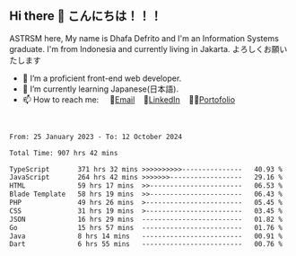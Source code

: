 ## Hi there 👋 こんにちは！！！
ASTRSM here, My name is Dhafa Defrito and I'm an Information Systems graduate. I'm from Indonesia and currently living in Jakarta. よろしくお願いたします

- 🔭 I’m a proficient front-end web developer.
- 🌱 I’m currently learning Japanese(日本語).
- 📫 How to reach me: &nbsp;&nbsp;&nbsp;&nbsp;📧[Email](ddefrito@gmail.com)&nbsp;&nbsp;&nbsp;&nbsp;💼[LinkedIn](https://www.linkedin.com/in/dhafa-defrita-rama-yudistira-9357a9229/)&nbsp;&nbsp;&nbsp;&nbsp;👨‍🎨[Portofolio](https://ddefrito.vercel.app/)
<br>
<!-- <p align="left">
<a href="https://github.com/ASTRSM">
  <img height="180em" src="https://github-readme-stats-eight-theta.vercel.app/api?username=ASTRSM&show_icons=true&theme=dracula&include_all_commits=true&count_private=true"/>
  <img height="180em" src="https://github-readme-stats-eight-theta.vercel.app/api/top-langs/?username=ASTRSM&layout=compact&langs_count=8&theme=dracula"/>
</a>
</p> -->

<!--START_SECTION:waka-->

```txt
From: 25 January 2023 - To: 12 October 2024

Total Time: 907 hrs 42 mins

TypeScript       371 hrs 32 mins >>>>>>>>>>---------------   40.93 %
JavaScript       264 hrs 42 mins >>>>>>>------------------   29.16 %
HTML             59 hrs 17 mins  >>-----------------------   06.53 %
Blade Template   58 hrs 19 mins  >>-----------------------   06.43 %
PHP              49 hrs 26 mins  >------------------------   05.45 %
CSS              31 hrs 19 mins  >------------------------   03.45 %
JSON             16 hrs 29 mins  -------------------------   01.82 %
Go               15 hrs 57 mins  -------------------------   01.76 %
Java             8 hrs 14 mins   -------------------------   00.91 %
Dart             6 hrs 55 mins   -------------------------   00.76 %
```

<!--END_SECTION:waka-->

